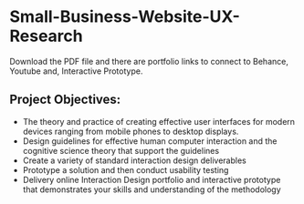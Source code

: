 # Small-Business-Website-UX-Research

Download the PDF file and there are portfolio links to connect to Behance, Youtube and, Interactive Prototype.

## Project Objectives:
+ The theory and practice of creating effective user interfaces for modern devices ranging from mobile phones to desktop displays.
+ Design guidelines for effective human computer interaction and the cognitive science theory that support the guidelines
+ Create a variety of standard interaction design deliverables
+ Prototype a solution and then conduct usability testing
+ Delivery online Interaction Design portfolio and interactive prototype that demonstrates your skills and understanding of the methodology

